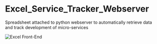# Excel_Service_Tracker_Webserver
Spreadsheet attached to python webserver to automatically retrieve data and track development of micro-services

![Excel Front-End]("picture.png")
